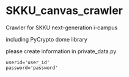 # SKKU_canvas_crawler
Crawler for SKKU next-generation i-campus

including PyCrypto dome library

please create information in private_data.py
```
userid='user_id'
password='password'
```
